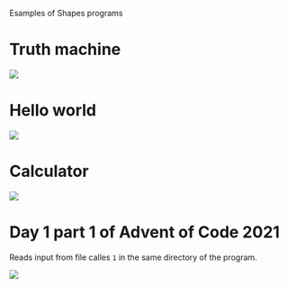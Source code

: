 Esamples of Shapes programs

# Truth machine

![](https://github.com/photon-niko/shapes/blob/main/examples/truth-machine.png)

# Hello world

![](https://github.com/photon-niko/shapes/blob/main/examples/helloworld.png)

# Calculator

![](https://github.com/photon-niko/shapes/blob/main/examples/calculator.png)

# Day 1 part 1 of Advent of Code 2021

Reads input from file calles `1` in the same directory of the program.

![](https://github.com/photon-niko/shapes/blob/main/examples/day1part1.png)
